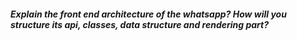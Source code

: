 ##### Explain the front end architecture of the whatsapp? How will you structure its api, classes, data structure and rendering part?
